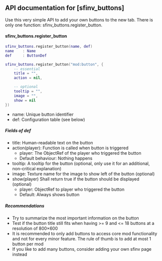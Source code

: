 API documentation for [sfinv_buttons]
------

Use this very simple API to add your own buttons to the new tab. There is only
one function: sfinv_buttons.register_button.

#### sfinv_buttons.register_button
```lua
sfinv_buttons.register_button(name, def)
name    : Name 
def     : ButtonDef

sfinv_buttons.register_button("mod:button", {
	-- essential
	title = "",
	action = nil,

	-- optional
	tooltip = "", 
	image = "", 
	show = nil
})
```

* name: Unique button identifier
* def: Configuration table (see below)

##### Fields of def
* title: Human-readable text on the button
* action(player): Function is called when button is triggered
    * player: The ObjectRef of the player who triggered the button
    * Default behaviour: Nothing happens
* tooltip: A tooltip for the button (optional, only use it for an additional,
  non-critical explanation)
* image: Texture name for the image to show left of the button (optional)
* show(player) Shall return true if the button should be displayed (optional)
    * player: ObjectRef to player who triggered the button
    * Default: Always shows button

##### Recommendations

* Try to summarize the most important information on the button
* Test if the button title still fits when having >= 9 and <= 18 buttons at a
  resolution of 800×600
* It is recommended to only add buttons to access core mod functionality and
  not for every minor feature. The rule of thumb is to add at most 1 button per mod
* If you like to add many buttons, consider adding your own sfinv page instead 
